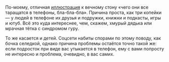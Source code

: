 ﻿По-моему, отличная [иллюстрация](https://www.instagram.com/p/BXTBuGugG5y) к вечному стону «чего они все таращатся в телефоны, бла-бла-бла». Причина проста, как три копейки — у людей в телефоне их друзья и подружки, книжки и подкасты, игры и ютуб. Всё это куда интереснее, чем, скажем, хмурый дядька или мрачная тётка с синдромом гуру.

То же касается и детей. Соцсети набиты спорами по этому поводу, как бочка селедкой, однако причина проблемы остаётся точно такой же: если подросток при виде вас утыкается в телефон, ему с вами попросту не интересно и проблема, очевидно, в вас самих.